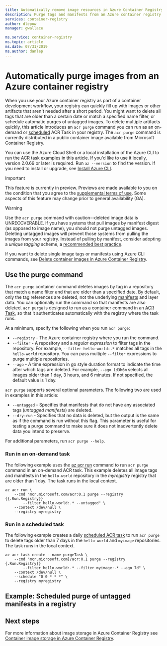 ```yaml
---
title: Automatically remove image resources in Azure Container Registry
description: Purge tags and manifests from an Azure container registry based on age or a tag name filter, and optionally schedule purge operations.
services: container-registry
author: dlepow
manager: gwallace

ms.service: container-registry
ms.topic: article
ms.date: 07/31/2019
ms.author: danlep
---
```


# Automatically purge images from an Azure container registry

When you use your Azure container registry as part of a container development workflow, your registry can quickly fill up with images or other artifacts that aren't needed after a short period. You might want to delete all tags that are older than a certain date or match a specified name filter, or schedule automatic purges of untagged images. To delete multiple artifacts quickly, this article introduces an `acr purge` command you can run as an on-demand or [scheduled](container-registry-tasks-scheduled.md) ACR Task in your registry. The `acr purge` command is currently distributed in a public container image available from Microsoft Container Registry.

You can use the Azure Cloud Shell or a local installation of the Azure CLI to run the ACR task examples in this article. If you'd like to use it locally, version 2.0.69 or later is required. Run `az --version` to find the version. If you need to install or upgrade, see [Install Azure CLI][azure-cli-install]. 

> [!IMPORTANT]
> This feature is currently in preview. Previews are made available to you on the condition that you agree to the [supplemental terms of use][terms-of-use]. Some aspects of this feature may change prior to general availability (GA).

> [!WARNING]
> Use the `acr purge` command with caution--deleted image data is UNRECOVERABLE. If you have systems that pull images by manifest digest (as opposed to image name), you should not purge untagged images. Deleting untagged images will prevent those systems from pulling the images from your registry. Instead of pulling by manifest, consider adopting a *unique tagging* scheme, a [recommended best practice][tagging-best-practices].

If you want to delete single image tags or manifests using Azure CLI commands, see [Delete container images in Azure Container Registry](container-registry-delete.md).

## Use the purge command

The `acr purge` container command deletes images by tag in a repository that match a name filter and that are older than a specified date. By default, only the tag references are deleted, not the underlying [manifests](container-registry-concepts.md#manifest) and layer data. You can optionally run the command so that manifests are also deleted. `acr purge` is designed to run as a container command in an [ACR Task](container-registry-tasks-overview.md), so that it authenticates automatically with the registry where the task runs. 

At a minimum, specify the following when you run `acr purge`:

* `--registry` - The Azure container registry where you run the command. 
* `--filter` - A repository and a *regular expression* to filter tags in the repository. For example, `--filter hello-world:.*` matches all tags in the `hello-world` repository. You can pass multiple `--filter` expressions to purge multiple repositories.
* `--ago` - A time expression in go style duration format to indicate the time after which tags are deleted. For example, `--ago 1d3h6m` selects all images older than 1 day, 3 hours, and 6 minutes. If not specified, the default value is 1 day.

`acr purge` supports several optional parameters. The following two are used in examples in this article:

* `--untagged` - Specifies that manifests that do not have any associated tags (*untagged manifests*) are deleted.
* `--dry-run` - Specifies that no data is deleted, but the output is the same as if the command is run without this flag. This parameter is useful for testing a purge command to make sure it does not inadvertently delete data you intend to preserve.

For additional parameters, run `acr purge --help`. 

### Run in an on-demand task

The following example uses the [az acr run][az-acr-run] command to run `acr purge` command in an on-demand ACR task. This example deletes all image tags and manifests in the `hello-world` repository in the *myregistry* registry that are older than 1 day. The task runs in the local context.

```azurecli
az acr run \
    --cmd "mcr.microsoft.com/acr:0.1 purge --registry {{.Run.Registry}} 
        --filter hello-world:.* --untagged" \ 
    --context /dev/null \
    --registry myregistry
```

### Run in a scheduled task

The following example creates a daily [scheduled ACR task](container-registry-tasks-scheduled.md) to run `acr purge` to delete tags older than 7 days in the `hello-world` and `myimage` repositories. The task runs in the local context.

```azurecli
az acr task create --name purgeTask \
    --cmd "mcr.microsoft.com}/acr:0.1 purge --registry {.Run.Registry}}
        --filter hello-world:.* --filter myimage:.* --ago 7d" \
    --context /dev/null \
    --schedule "0 0 * * *" \
    --registry myregistry
```

## Example: Scheduled purge of untagged manifests in a registry






## Next steps

For more information about image storage in Azure Container Registry see [Container image storage in Azure Container Registry](container-registry-storage.md).

<!-- IMAGES -->
[manifest-digest]: ./media/container-registry-delete/01-manifest-digest.png

<!-- LINKS - External -->

[tagging-best-practices]: https://stevelasker.blog/2018/03/01/docker-tagging-best-practices-for-tagging-and-versioning-docker-images/
[terms-of-use]: https://azure.microsoft.com/support/legal/preview-supplemental-terms/

<!-- LINKS - Internal -->
[azure-cli-install]: /cli/azure/install-azure-cli
[az-acr-run]: /cli/azure/acr#az-acr-run

